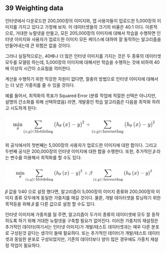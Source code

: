 ## 39 Weighting data

인터넷에서 다운로드한 200,000장의 이미지와, 앱 사용자들이 업로드한 5,000장의 이미지를 가지고 있다고 가정해 보자. 이 데이터셋들의 크기의 비율은 40:1 이다. 이론적으로, 거대한 뉴럴넷을 만들고, 모든 205,000장의 이미지에 대해서 학습을 수행하면 인터넷 이미지와 사용자가 업로드한 이미지 모든 케이스에 대하여 잘 동작하는 알고리즘을 만들어내는데 큰 위험은 없을 것이다.

그러나 실질적으로는, 40배나 더 많은 인터넷 이미지를 가지는 것은 두 종류의 데이터셋 모두를 모델링 하는데, 5,000장의 이미지에 대해서만 학습을 수행하는 것에 비하여 40배 이상의 시간이 소요됨을 의미한다. 

계산을 수행하기 위한 막강한 자원이 없다면, 절충의 방법으로 인터넷 이미지에 대해서는 더 낮은 가중치를 줄 수 있을 것이다.

예를 들어서, 최적화의 목표가 Squared Error (분류 작업에 적절한 선택은 아니지만, 설명의 간소화를 위해 선택하였음) 라면, 개발중인 학습 알고리즘은 다음을 최적화 하려고 시도하게 된다:

<div style="text-align=center">
  <img src="../img/39_1.PNG"/>
</div>

위 공식에서의 첫번째는 5,000장의 사용자가 업로드한 이미지에 대한 합이다. 그리고 두번째 공식은 200,000장의 인터넷 이미지에 대한 합을 수행한다. 또한, 추가적인 𝛽 라는 변수를 이용해서 최적화를 할 수도 있다:

<div style="text-align=center">
  <img src="../img/39_2.PNG"/>
</div>

𝛽 값을 1/40 으로 설정 했다면, 알고리즘이 5,000장의 이미지 종류와 200,000장의 이미지 종류 모두에게 동일한 가중치를 매길 것이다. 물론, 개발 데이터셋을 튜닝하기 위한 목적등을 위해 𝛽 를 다른 값으로 설정 할 수도 있다.

인터넷 이미지에 가중치를 덜 주면, 알고리즘이 두가지 종류의 데이터셋에 모두 잘 동작하도록 하기 위해 거대한 뉴럴넷을 구축할 필요가 없어진다. 이러한 가중치의 재설정은 추가적인 데이터(여기서는 인터넷 이미지)가 개발/테스트 데이터셋과는 매우 다른 분포로 구성된것 같다는 생각이 들때 필요하다. 또는 추가적인 데이터가 개발/테스트 데이터셋과 동일한 분포로 구성되었지만, 기존의 데이터보다 양이 많은 경우에도 가중치 재설정 작업이 필요하다.